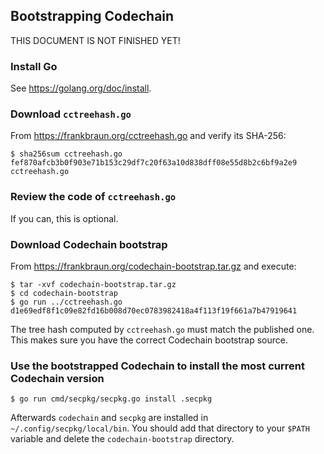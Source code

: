 Bootstrapping Codechain
-----------------------

THIS DOCUMENT IS NOT FINISHED YET!

### Install Go

See https://golang.org/doc/install.

### Download `cctreehash.go`

From https://frankbraun.org/cctreehash.go and verify its SHA-256:

    $ sha256sum cctreehash.go
    fef870afcb3b0f903e71b153c29df7c20f63a10d838dff08e55d8b2c6bf9a2e9 cctreehash.go

### Review the code of `cctreehash.go`

If you can, this is optional.

### Download Codechain bootstrap

From https://frankbraun.org/codechain-bootstrap.tar.gz and execute:

    $ tar -xvf codechain-bootstrap.tar.gz
    $ cd codechain-bootstrap
    $ go run ../cctreehash.go
    d1e69edf8f1c09e82fd16b008d70ec0783982418a4f113f19f661a7b47919641

The tree hash computed by `cctreehash.go` must match the published one.
This makes sure you have the correct Codechain bootstrap source.

### Use the bootstrapped Codechain to install the most current Codechain version

    $ go run cmd/secpkg/secpkg.go install .secpkg

Afterwards `codechain` and `secpkg` are installed in
`~/.config/secpkg/local/bin`. You should add that directory to your
`$PATH` variable and delete the `codechain-bootstrap` directory.
